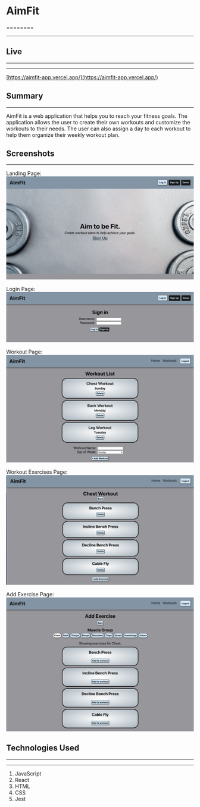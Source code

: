 # AimFit
========
 * * *
 

 ## Live
 -------
 * * *

[https://aimfit-app.vercel.app/](https://aimfit-app.vercel.app/)

## Summary
 ----------

 AimFit is a web application that helps you to reach your fitness goals. The application allows the user to create their own workouts and customize the workouts to their needs. The user can also assign a day to each workout to help them organize their weekly workout plan.


 ## Screenshots
 ----------
 Landing Page:
 ![Landing](images/landing-page.jpg)

 Login Page:
 ![Login](images/login-page.jpg)

 Workout Page:
 ![WorkoutList](images/workout-list.jpg)

 Workout Exercises Page:
 ![WorkoutExercises](images/workout-exercises.jpg)

 Add Exercise Page:
 ![AddExercises](images/add-exercises.jpg)


 ## Technologies Used
 ------
 * * *

 1. JavaScript
 2. React
 3. HTML
 4. CSS
 5. Jest